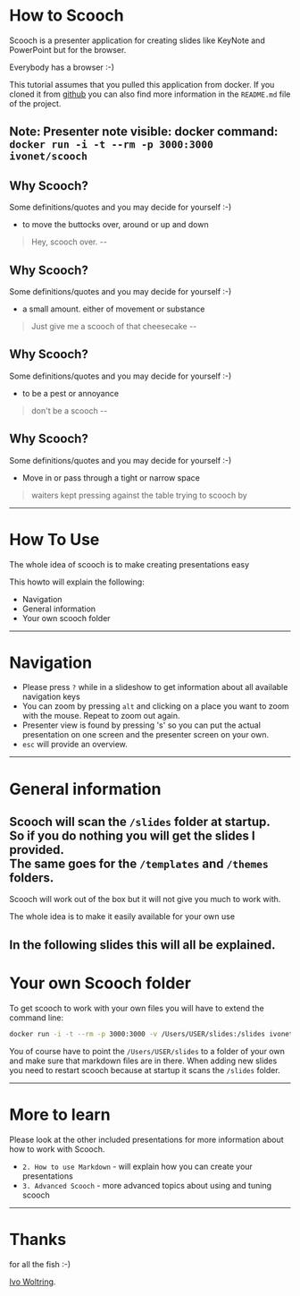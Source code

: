# How to Scooch

Scooch is a presenter application for creating slides like KeyNote and PowerPoint but for the browser.

Everybody has a browser :-) <!-- .element: class="center" -->

This tutorial assumes that you pulled this application from docker. 
If you cloned it from [github](https://github.com/IvoNet/scooch) you can also 
find more information in the `README.md` file of the project.
 
Note:
Presenter note visible:
docker command: `docker run -i -t --rm -p 3000:3000 ivonet/scooch`
--
<!-- .slide: data-transition="none" -->
## Why Scooch?

Some definitions/quotes and you may decide for yourself :-)

* to move the buttocks over, around or up and down

> Hey, scooch over.
--
<!-- .slide: data-transition="none" -->
## Why Scooch?

Some definitions/quotes and you may decide for yourself :-)

* a small amount. either of movement or substance

> Just give me a scooch of that cheesecake
--
<!-- .slide: data-transition="none" -->
## Why Scooch?

Some definitions/quotes and you may decide for yourself :-)

* to be a pest or annoyance

> don't be a scooch
--
<!-- .slide: data-transition="none" -->
## Why Scooch?

Some definitions/quotes and you may decide for yourself :-)

* Move in or pass through a tight or narrow space

> waiters kept pressing against the table trying to scooch by
---
# How To Use

The whole idea of scooch is to make creating presentations easy

This howto will explain the following:

* Navigation
* General information
* Your own scooch folder
---
# Navigation

* Please press `?` while in a slideshow to get information about all available navigation keys
* You can zoom by pressing `alt` and clicking on a place you want to zoom with the mouse. Repeat to zoom out again.
* Presenter view is found by pressing 's' so you can put the actual presentation on one screen and the presenter screen on your own.
* `esc` will provide an overview.

---
# General information

Scooch will scan the `/slides` folder at startup.  
So if you do nothing you will get the slides I provided.    
The same goes for the `/templates` and `/themes` folders.  
--
Scooch will work out of the box but it will not give you much to work with.

The whole idea is to make it easily available for your own use

In the following slides this will all be explained.
---
# Your own Scooch folder

To get scooch to work with your own files you will have to extend the command line:

```bash
docker run -i -t --rm -p 3000:3000 -v /Users/USER/slides:/slides ivonet/scooch
```

You of course have to point the `/Users/USER/slides` to a folder of your own and make sure that markdown files are in there.
When adding new slides you need to restart scooch because at startup it scans the `/slides` folder.

---
# More to learn

Please look at the other included presentations for more information about how to work with Scooch.
 
* `2. How to use Markdown` - will explain how you can create your presentations
* `3. Advanced Scooch` - more advanced topics about using and tuning scooch
 
---
# Thanks

for all the fish :-)

[Ivo Woltring](http://www.ivonet.nl/home/contact).